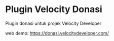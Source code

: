 # Plugin Velocity Donasi

Plugin donasi untuk projek Velocity Developer

web demo: https://donasi.velocitydeveloper.com/
